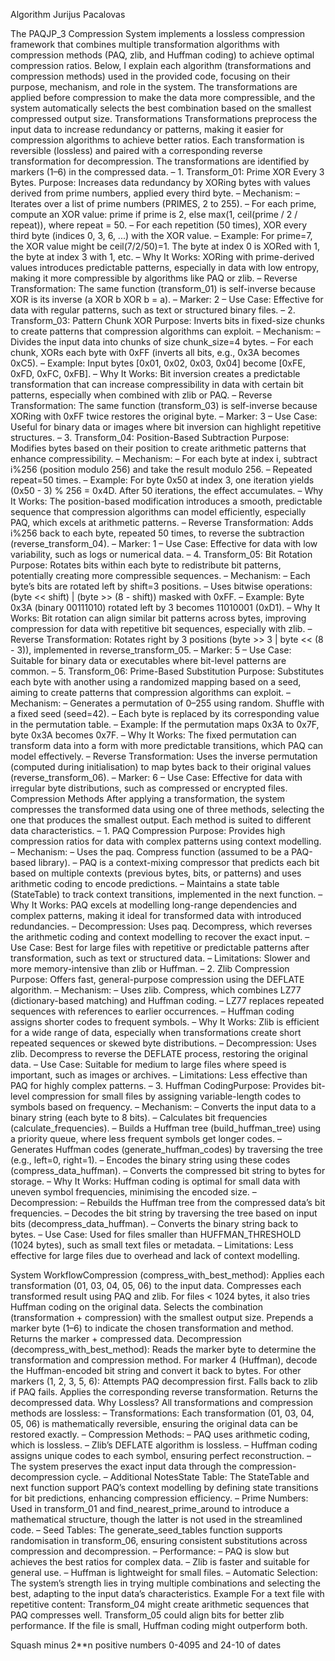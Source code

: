 Algorithm Jurijus Pacalovas

The PAQJP_3 Compression System implements a lossless compression framework that combines multiple transformation algorithms with compression methods (PAQ, zlib, and Huffman coding) to achieve optimal compression ratios. Below, I explain each algorithm (transformations and compression methods) used in the provided code, focusing on their purpose, mechanism, and role in the system. The transformations are applied before compression to make the data more compressible, and the system automatically selects the best combination based on the smallest compressed output size. Transformations Transformations preprocess the input data to increase redundancy or patterns, making it easier for compression algorithms to achieve better ratios. Each transformation is reversible (lossless) and paired with a corresponding reverse transformation for decompression. The transformations are identified by markers (1–6) in the compressed data. – 1. Transform_01: Prime XOR Every 3 Bytes. Purpose: Increases data redundancy by XORing bytes with values derived from prime numbers, applied every third byte. – Mechanism: – Iterates over a list of prime numbers (PRIMES, 2 to 255). – For each prime, compute an XOR value: prime if prime is 2, else max(1, ceil(prime / 2 / repeat)), where repeat = 50. – For each repetition (50 times), XOR every third byte (indices 0, 3, 6, ...) with the XOR value. – Example: For prime=7, the XOR value might be ceil(7/2/50)=1. The byte at index 0 is XORed with 1, the byte at index 3 with 1, etc. – Why It Works: XORing with prime-derived values introduces predictable patterns, especially in data with low entropy, making it more compressible by algorithms like PAQ or zlib. – Reverse Transformation: The same function (transform_01) is self-inverse because XOR is its inverse (a XOR b XOR b = a). – Marker: 2 – Use Case: Effective for data with regular patterns, such as text or structured binary files. – 2. Transform_03: Pattern Chunk XOR Purpose: Inverts bits in fixed-size chunks to create patterns that compression algorithms can exploit. – Mechanism: – Divides the input data into chunks of size chunk_size=4 bytes. – For each chunk, XORs each byte with 0xFF (inverts all bits, e.g., 0x3A becomes 0xC5). – Example: Input bytes [0x01, 0x02, 0x03, 0x04] become [0xFE, 0xFD, 0xFC, 0xFB]. – Why It Works: Bit inversion creates a predictable transformation that can increase compressibility in data with certain bit patterns, especially when combined with zlib or PAQ. – Reverse Transformation: The same function (transform_03) is self-inverse because XORing with 0xFF twice restores the original byte. – Marker: 3 – Use Case: Useful for binary data or images where bit inversion can highlight repetitive structures. – 3. Transform_04: Position-Based Subtraction Purpose: Modifies bytes based on their position to create arithmetic patterns that enhance compressibility. – Mechanism: – For each byte at index i, subtract i%256 (position modulo 256) and take the result modulo 256. – Repeated repeat=50 times. – Example: For byte 0x50 at index 3, one iteration yields (0x50 - 3) % 256 = 0x4D. After 50 iterations, the effect accumulates. – Why It Works: The position-based modification introduces a smooth, predictable sequence that compression algorithms can model efficiently, especially PAQ, which excels at arithmetic patterns. – Reverse Transformation: Adds i%256 back to each byte, repeated 50 times, to reverse the subtraction (reverse_transform_04). – Marker: 1 – Use Case: Effective for data with low variability, such as logs or numerical data. – 4. Transform_05: Bit Rotation Purpose: Rotates bits within each byte to redistribute bit patterns, potentially creating more compressible sequences. – Mechanism: – Each byte’s bits are rotated left by shift=3 positions. – Uses bitwise operations: (byte << shift) | (byte >> (8 - shift)) masked with 0xFF. – Example: Byte 0x3A (binary 00111010) rotated left by 3 becomes 11010001 (0xD1). – Why It Works: Bit rotation can align similar bit patterns across bytes, improving compression for data with repetitive bit sequences, especially with zlib. – Reverse Transformation: Rotates right by 3 positions (byte >> 3 | byte << (8 - 3)), implemented in reverse_transform_05. – Marker: 5 – Use Case: Suitable for binary data or executables where bit-level patterns are common. – 5. Transform_06: Prime-Based Substitution Purpose: Substitutes each byte with another using a randomized mapping based on a seed, aiming to create patterns that compression algorithms can exploit. – Mechanism: – Generates a permutation of 0–255 using random. Shuffle with a fixed seed (seed=42). – Each byte is replaced by its corresponding value in the permutation table. – Example: If the permutation maps 0x3A to 0x7F, byte 0x3A becomes 0x7F. – Why It Works: The fixed permutation can transform data into a form with more predictable transitions, which PAQ can model effectively. – Reverse Transformation: Uses the inverse permutation (computed during initialisation) to map bytes back to their original values (reverse_transform_06). – Marker: 6 – Use Case: Effective for data with irregular byte distributions, such as compressed or encrypted files. Compression Methods After applying a transformation, the system compresses the transformed data using one of three methods, selecting the one that produces the smallest output. Each method is suited to different data characteristics. – 1. PAQ Compression Purpose: Provides high compression ratios for data with complex patterns using context modelling. – Mechanism: – Uses the paq. Compress function (assumed to be a PAQ-based library). – PAQ is a context-mixing compressor that predicts each bit based on multiple contexts (previous bytes, bits, or patterns) and uses arithmetic coding to encode predictions. – Maintains a state table (StateTable) to track context transitions, implemented in the next function. – Why It Works: PAQ excels at modelling long-range dependencies and complex patterns, making it ideal for transformed data with introduced redundancies. – Decompression: Uses paq. Decompress, which reverses the arithmetic coding and context modelling to recover the exact input. – Use Case: Best for large files with repetitive or predictable patterns after transformation, such as text or structured data. – Limitations: Slower and more memory-intensive than zlib or Huffman. – 2. Zlib Compression Purpose: Offers fast, general-purpose compression using the DEFLATE algorithm. – Mechanism: – Uses zlib. Compress, which combines LZ77 (dictionary-based matching) and Huffman coding. – LZ77 replaces repeated sequences with references to earlier occurrences. – Huffman coding assigns shorter codes to frequent symbols. – Why It Works: Zlib is efficient for a wide range of data, especially when transformations create short repeated sequences or skewed byte distributions. – Decompression: Uses zlib. Decompress to reverse the DEFLATE process, restoring the original data. – Use Case: Suitable for medium to large files where speed is important, such as images or archives. – Limitations: Less effective than PAQ for highly complex patterns. – 3. Huffman CodingPurpose: Provides bit-level compression for small files by assigning variable-length codes to symbols based on frequency. – Mechanism: – Converts the input data to a binary string (each byte to 8 bits). – Calculates bit frequencies (calculate_frequencies). – Builds a Huffman tree (build_huffman_tree) using a priority queue, where less frequent symbols get longer codes. – Generates Huffman codes (generate_huffman_codes) by traversing the tree (e.g., left=0, right=1). – Encodes the binary string using these codes (compress_data_huffman). – Converts the compressed bit string to bytes for storage. – Why It Works: Huffman coding is optimal for small data with uneven symbol frequencies, minimising the encoded size. – Decompression: – Rebuilds the Huffman tree from the compressed data’s bit frequencies. – Decodes the bit string by traversing the tree based on input bits (decompress_data_huffman). – Converts the binary string back to bytes. – Use Case: Used for files smaller than HUFFMAN_THRESHOLD (1024 bytes), such as small text files or metadata. – Limitations: Less effective for large files due to overhead and lack of context modelling.

System WorkflowCompression (compress_with_best_method):
Applies each transformation (01, 03, 04, 05, 06) to the input data.
Compresses each transformed result using PAQ and zlib.
For files < 1024 bytes, it also tries Huffman coding on the original data.
Selects the combination (transformation + compression) with the smallest output size.
Prepends a marker byte (1–6) to indicate the chosen transformation and method.
Returns the marker + compressed data.
Decompression (decompress_with_best_method):
Reads the marker byte to determine the transformation and compression method.
For marker 4 (Huffman), decode the Huffman-encoded bit string and convert it back to bytes.
For other markers (1, 2, 3, 5, 6):
Attempts PAQ decompression first.
Falls back to zlib if PAQ fails.
Applies the corresponding reverse transformation.
Returns the decompressed data. Why Lossless? All transformations and compression methods are lossless: – Transformations: Each transformation (01, 03, 04, 05, 06) is mathematically reversible, ensuring the original data can be restored exactly. – Compression Methods: – PAQ uses arithmetic coding, which is lossless. – Zlib’s DEFLATE algorithm is lossless. – Huffman coding assigns unique codes to each symbol, ensuring perfect reconstruction. – The system preserves the exact input data through the compression-decompression cycle. – Additional NotesState Table: The StateTable and next function support PAQ’s context modelling by defining state transitions for bit predictions, enhancing compression efficiency. – Prime Numbers: Used in transform_01 and find_nearest_prime_around to introduce a mathematical structure, though the latter is not used in the streamlined code. – Seed Tables: The generate_seed_tables function supports randomisation in transform_06, ensuring consistent substitutions across compression and decompression. – Performance: – PAQ is slow but achieves the best ratios for complex data. – Zlib is faster and suitable for general use. – Huffman is lightweight for small files. – Automatic Selection: The system’s strength lies in trying multiple combinations and selecting the best, adapting to the input data’s characteristics. Example For a text file with repetitive content:
Transform_04 might create arithmetic sequences that PAQ compresses well.
Transform_05 could align bits for better zlib performance.
If the file is small, Huffman coding might outperform both.

Squash minus 2**n positive numbers 0-4095 and 24-10 of dates
